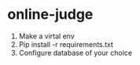 # online-judge

1. Make a virtal env
2. Pip install -r requirements.txt
3. Configure database of your choice